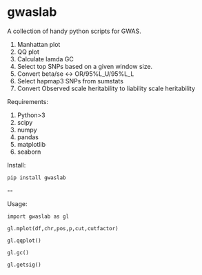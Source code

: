 # gwaslab
A collection of handy python scripts for GWAS.

1. Manhattan plot
2. QQ plot
3. Calculate lamda GC
4. Select top SNPs based on a given window size.
5. Convert beta/se <-> OR/95%L_U/95%L_L
6. Select hapmap3 SNPs from sumstats
7. Convert Observed scale heritability to liability scale heritability 

Requirements:
1. Python>3
2. scipy
3. numpy
4. pandas
5. matplotlib
6. seaborn

Install:
```
pip install gwaslab
```
--

Usage:

```
import gwaslab as gl

gl.mplot(df,chr,pos,p,cut,cutfactor)

gl.qqplot()

gl.gc()

gl.getsig()
```
